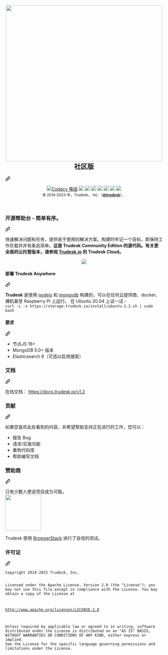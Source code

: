 <div class="Box-sc-g0xbh4-0 QkQOb js-snippet-clipboard-copy-unpositioned" data-hpc="true"><article class="markdown-body entry-content container-lg" itemprop="text"><div class="markdown-heading" dir="auto"><h1 align="center" tabindex="-1" class="heading-element" dir="auto">
<a href="http://trudesk.io" rel="nofollow"><img src="https://camo.githubusercontent.com/0007c1de65cf17acea90962459661df613e4a55dba8e41a3815fe4db6184e441/687474703a2f2f7472756465736b2e696f2f54445f426c61636b2e706e67" width="500" data-canonical-src="http://trudesk.io/TD_Black.png" style="max-width: 100%;"></a>
<br><font _mstmutation="1" _msttexthash="8463234" _msthash="328">社区版</font></h1><a id="user-content-community-edition" class="anchor" aria-label="永久链接：社区版" href="#community-edition" _mstaria-label="684879" _msthash="329"><svg class="octicon octicon-link" viewBox="0 0 16 16" version="1.1" width="16" height="16" aria-hidden="true"><path d="m7.775 3.275 1.25-1.25a3.5 3.5 0 1 1 4.95 4.95l-2.5 2.5a3.5 3.5 0 0 1-4.95 0 .751.751 0 0 1 .018-1.042.751.751 0 0 1 1.042-.018 1.998 1.998 0 0 0 2.83 0l2.5-2.5a2.002 2.002 0 0 0-2.83-2.83l-1.25 1.25a.751.751 0 0 1-1.042-.018.751.751 0 0 1-.018-1.042Zm-4.69 9.64a1.998 1.998 0 0 0 2.83 0l1.25-1.25a.751.751 0 0 1 1.042.018.751.751 0 0 1 .018 1.042l-1.25 1.25a3.5 3.5 0 1 1-4.95-4.95l2.5-2.5a3.5 3.5 0 0 1 4.95 0 .751.751 0 0 1-.018 1.042.751.751 0 0 1-1.042.018 1.998 1.998 0 0 0-2.83 0l-2.5 2.5a1.998 1.998 0 0 0 0 2.83Z"></path></svg></a></div>
<p align="center" dir="auto">
<a href="https://app.codacy.com/gh/polonel/trudesk/dashboard" rel="nofollow"><img alt="Codacy 等级" src="https://camo.githubusercontent.com/8d05a3c04ec5cfc82c354b7876d73aa9e748fa42c3ffe2b274668fff3071644f/68747470733a2f2f696d672e736869656c64732e696f2f636f646163792f67726164652f33323238633330616131643134353330626132356130343934383938353037393f7374796c653d666c61742d737175617265" data-canonical-src="https://img.shields.io/codacy/grade/3228c30aa1d14530ba25a04948985079?style=flat-square" style="max-width: 100%;" _mstalt="175175" _msthash="330"></a>
<a href="https://standardjs.com" rel="nofollow"><img src="https://camo.githubusercontent.com/279a473ed0e9c3133489c7c5f0cd24a8cdd72daa3fe350561eb0cf2df3e1d744/68747470733a2f2f696d672e736869656c64732e696f2f62616467652f636f64655f7374796c652d7374616e646172642d627269676874677265656e2e7376673f7374796c653d666c61742d737175617265" data-canonical-src="https://img.shields.io/badge/code_style-standard-brightgreen.svg?style=flat-square" style="max-width: 100%;"></a>
<a href="https://app.circleci.com/pipelines/github/polonel/trudesk" rel="nofollow"><img src="https://camo.githubusercontent.com/b6ca32868869acec4f810e8b3e94f7bfbc4bad6315b7623c9a653bc6d86a7c5d/68747470733a2f2f696d672e736869656c64732e696f2f636972636c6563692f746f6b656e2f616437643264303636613735363835613135633865326664303862643735653533623138666262372f70726f6a6563742f6769746875622f706f6c6f6e656c2f7472756465736b2f6d61737465722e7376673f7374796c653d666c61742d737175617265" data-canonical-src="https://img.shields.io/circleci/token/ad7d2d066a75685a15c8e2fd08bd75e53b18fbb7/project/github/polonel/trudesk/master.svg?style=flat-square" style="max-width: 100%;"></a>
<a href="https://forum.trudesk.io" rel="nofollow"><img src="https://camo.githubusercontent.com/27e0b858ef2e8b4b089affae6dbfd9cab1795a5108725f7f076d9b6fd0b7e0fa/68747470733a2f2f696d672e736869656c64732e696f2f646973636f757273652f68747470732f666f72756d2e7472756465736b2e696f2f746f706963732e7376673f7374796c653d666c61742d737175617265" data-canonical-src="https://img.shields.io/discourse/https/forum.trudesk.io/topics.svg?style=flat-square" style="max-width: 100%;"></a>
<a title="Crowdin" href="https://crowdin.com/project/trudesk" rel="nofollow"><img src="https://camo.githubusercontent.com/99482402ed1d15b9d4bdeb0b9fec7d0130d390b05b59b36aeab4dae459a8410e/68747470733a2f2f64333232637174353834626f346f2e636c6f756466726f6e742e6e65742f7472756465736b2f6c6f63616c697a65642e7376673f7374796c653d666c61742d737175617265" data-canonical-src="https://d322cqt584bo4o.cloudfront.net/trudesk/localized.svg?style=flat-square" style="max-width: 100%;"></a>
<a href="https://github.com/polonel/trudesk/blob/master/LICENSE"><img src="https://camo.githubusercontent.com/d5adc0666c07397b448bd51b6b13e4946aa788656815bcf929f043be7cdbc01f/68747470733a2f2f696d672e736869656c64732e696f2f62616467652f6c6963656e73652d415041434845253230322d677265656e2e7376673f7374796c653d666c61742d737175617265" data-canonical-src="https://img.shields.io/badge/license-APACHE%202-green.svg?style=flat-square" style="max-width: 100%;"></a>
<a href="https://github.com/polonel/trudesk/releases"><img src="https://camo.githubusercontent.com/23c5fc9334ad58f6a80df134ad5178fa0734cab5c201c0bea154e09161d607cd/68747470733a2f2f696d672e736869656c64732e696f2f6769746875622f72656c656173652f706f6c6f6e656c2f7472756465736b2e7376673f7374796c653d666c61742d737175617265" data-canonical-src="https://img.shields.io/github/release/polonel/trudesk.svg?style=flat-square" style="max-width: 100%;"></a>
<a href="https://docs.trudesk.io/v1.2" rel="nofollow"><img src="https://camo.githubusercontent.com/5ea77c7b4003255da44e4a71244a8be5afe1837efda23a2857dca35c82272f61/68747470733a2f2f696d672e736869656c64732e696f2f62616467652f646f63756d656e746174696f6e2d636c69636b253230746f253230726561642d626c75652e7376673f7374796c653d666c61742d737175617265" data-canonical-src="https://img.shields.io/badge/documentation-click%20to%20read-blue.svg?style=flat-square" style="max-width: 100%;"></a>
<br>
<sub _msttexthash="110306443" _msthash="331">© 2014-2023 年，Trudesk， Inc.（<b _istranslated="1"><a href="https://trudesk.io" rel="nofollow" _istranslated="1">@trudesk</a></b>）。</sub>
</p>
<br>
<div class="markdown-heading" dir="auto"><h3 tabindex="-1" class="heading-element" dir="auto" _msttexthash="35928711" _msthash="332">开源帮助台 - 简单有序。</h3><a id="user-content-open-source-help-desk---simply-organized" class="anchor" aria-label="永久链接：开源帮助台 - 简单易懂。" href="#open-source-help-desk---simply-organized" _mstaria-label="1677195" _msthash="333"><svg class="octicon octicon-link" viewBox="0 0 16 16" version="1.1" width="16" height="16" aria-hidden="true"><path d="m7.775 3.275 1.25-1.25a3.5 3.5 0 1 1 4.95 4.95l-2.5 2.5a3.5 3.5 0 0 1-4.95 0 .751.751 0 0 1 .018-1.042.751.751 0 0 1 1.042-.018 1.998 1.998 0 0 0 2.83 0l2.5-2.5a2.002 2.002 0 0 0-2.83-2.83l-1.25 1.25a.751.751 0 0 1-1.042-.018.751.751 0 0 1-.018-1.042Zm-4.69 9.64a1.998 1.998 0 0 0 2.83 0l1.25-1.25a.751.751 0 0 1 1.042.018.751.751 0 0 1 .018 1.042l-1.25 1.25a3.5 3.5 0 1 1-4.95-4.95l2.5-2.5a3.5 3.5 0 0 1 4.95 0 .751.751 0 0 1-.018 1.042.751.751 0 0 1-1.042.018 1.998 1.998 0 0 0-2.83 0l-2.5 2.5a1.998 1.998 0 0 0 0 2.83Z"></path></svg></a></div>
<p dir="auto" _msttexthash="1270829079" _msthash="334">快速解决问题和任务，提供易于使用的解决方案。构建时牢记一个目标，即保持工作负载井井有条且简单。<strong _istranslated="1">这是 Trudesk Community Edition 的源代码。有关更全面的云托管版本，请参阅 <a href="http://trudesk.io" rel="nofollow" _istranslated="1">Trudesk.io</a> 的 Trudesk Cloud。</strong></p>
<p align="center" dir="auto">
    <a target="_blank" rel="noopener noreferrer nofollow" href="https://camo.githubusercontent.com/7983667882da0045d9957a4018c3d3ee4c220e6a3842f60e30014d0535b3759b/68747470733a2f2f7472756465736b2e696f2f696d616765732f6865726f2d74642d72696768742e706e67"><img src="https://camo.githubusercontent.com/7983667882da0045d9957a4018c3d3ee4c220e6a3842f60e30014d0535b3759b/68747470733a2f2f7472756465736b2e696f2f696d616765732f6865726f2d74642d72696768742e706e67" data-canonical-src="https://trudesk.io/images/hero-td-right.png" style="max-width: 100%;"></a>
</p>
<div class="markdown-heading" dir="auto"><h4 tabindex="-1" class="heading-element" dir="auto" _msttexthash="7097636" _msthash="335">部署 Trudesk Anywhere</h4><a id="user-content-deploy-trudesk-anywhere" class="anchor" aria-label="永久链接：部署 Trudesk Anywhere" href="#deploy-trudesk-anywhere" _mstaria-label="921102" _msthash="336"><svg class="octicon octicon-link" viewBox="0 0 16 16" version="1.1" width="16" height="16" aria-hidden="true"><path d="m7.775 3.275 1.25-1.25a3.5 3.5 0 1 1 4.95 4.95l-2.5 2.5a3.5 3.5 0 0 1-4.95 0 .751.751 0 0 1 .018-1.042.751.751 0 0 1 1.042-.018 1.998 1.998 0 0 0 2.83 0l2.5-2.5a2.002 2.002 0 0 0-2.83-2.83l-1.25 1.25a.751.751 0 0 1-1.042-.018.751.751 0 0 1-.018-1.042Zm-4.69 9.64a1.998 1.998 0 0 0 2.83 0l1.25-1.25a.751.751 0 0 1 1.042.018.751.751 0 0 1 .018 1.042l-1.25 1.25a3.5 3.5 0 1 1-4.95-4.95l2.5-2.5a3.5 3.5 0 0 1 4.95 0 .751.751 0 0 1-.018 1.042.751.751 0 0 1-1.042.018 1.998 1.998 0 0 0-2.83 0l-2.5 2.5a1.998 1.998 0 0 0 0 2.83Z"></path></svg></a></div>
<p dir="auto"><font _mstmutation="1" _msttexthash="522177682" _msthash="337"><strong _mstmutation="1" _istranslated="1">Trudesk</strong> 是使用 <a href="https://nodejs.org" rel="nofollow" _mstmutation="1" _istranslated="1">nodejs</a> 和 <a href="https://mongodb.org" rel="nofollow" _mstmutation="1" _istranslated="1">mongodb</a> 构建的，可以在任何云提供商、docker、裸机甚至 Raspberry Pi 上运行。
在 Ubuntu 20.04 上试一试 -</font><br><code>curl -L -s https://storage.trudesk.io/install/ubuntu-1.2.sh | sudo bash</code></p>
<div class="markdown-heading" dir="auto"><h4 tabindex="-1" class="heading-element" dir="auto" _msttexthash="6085547" _msthash="338">要求</h4><a id="user-content-requirements" class="anchor" aria-label="永久链接： 要求" href="#requirements" _mstaria-label="524849" _msthash="339"><svg class="octicon octicon-link" viewBox="0 0 16 16" version="1.1" width="16" height="16" aria-hidden="true"><path d="m7.775 3.275 1.25-1.25a3.5 3.5 0 1 1 4.95 4.95l-2.5 2.5a3.5 3.5 0 0 1-4.95 0 .751.751 0 0 1 .018-1.042.751.751 0 0 1 1.042-.018 1.998 1.998 0 0 0 2.83 0l2.5-2.5a2.002 2.002 0 0 0-2.83-2.83l-1.25 1.25a.751.751 0 0 1-1.042-.018.751.751 0 0 1-.018-1.042Zm-4.69 9.64a1.998 1.998 0 0 0 2.83 0l1.25-1.25a.751.751 0 0 1 1.042.018.751.751 0 0 1 .018 1.042l-1.25 1.25a3.5 3.5 0 1 1-4.95-4.95l2.5-2.5a3.5 3.5 0 0 1 4.95 0 .751.751 0 0 1-.018 1.042.751.751 0 0 1-1.042.018 1.998 1.998 0 0 0-2.83 0l-2.5 2.5a1.998 1.998 0 0 0 0 2.83Z"></path></svg></a></div>
<ul dir="auto">
<li _msttexthash="6083584" _msthash="340">节点JS 16+</li>
<li _msttexthash="13490217" _msthash="341">MongoDB 5.0+ 版本</li>
<li _msttexthash="103949443" _msthash="342">Elasticsearch 8（可选以启用搜索）</li>
</ul>
<div class="markdown-heading" dir="auto"><h3 tabindex="-1" class="heading-element" dir="auto" _msttexthash="5144373" _msthash="343">文档</h3><a id="user-content-documentation" class="anchor" aria-label="永久链接： 文档" href="#documentation" _mstaria-label="559767" _msthash="344"><svg class="octicon octicon-link" viewBox="0 0 16 16" version="1.1" width="16" height="16" aria-hidden="true"><path d="m7.775 3.275 1.25-1.25a3.5 3.5 0 1 1 4.95 4.95l-2.5 2.5a3.5 3.5 0 0 1-4.95 0 .751.751 0 0 1 .018-1.042.751.751 0 0 1 1.042-.018 1.998 1.998 0 0 0 2.83 0l2.5-2.5a2.002 2.002 0 0 0-2.83-2.83l-1.25 1.25a.751.751 0 0 1-1.042-.018.751.751 0 0 1-.018-1.042Zm-4.69 9.64a1.998 1.998 0 0 0 2.83 0l1.25-1.25a.751.751 0 0 1 1.042.018.751.751 0 0 1 .018 1.042l-1.25 1.25a3.5 3.5 0 1 1-4.95-4.95l2.5-2.5a3.5 3.5 0 0 1 4.95 0 .751.751 0 0 1-.018 1.042.751.751 0 0 1-1.042.018 1.998 1.998 0 0 0-2.83 0l-2.5 2.5a1.998 1.998 0 0 0 0 2.83Z"></path></svg></a></div>
<p dir="auto" _msttexthash="22071296" _msthash="345">在线文档： <a href="https://docs.trudesk.io/v1.2" rel="nofollow" _istranslated="1">https://docs.trudesk.io/v1.2</a></p>
<div class="markdown-heading" dir="auto"><h3 tabindex="-1" class="heading-element" dir="auto" _msttexthash="6354283" _msthash="346">贡献</h3><a id="user-content-contributing" class="anchor" aria-label="永久链接： 贡献" href="#contributing" _mstaria-label="521066" _msthash="347"><svg class="octicon octicon-link" viewBox="0 0 16 16" version="1.1" width="16" height="16" aria-hidden="true"><path d="m7.775 3.275 1.25-1.25a3.5 3.5 0 1 1 4.95 4.95l-2.5 2.5a3.5 3.5 0 0 1-4.95 0 .751.751 0 0 1 .018-1.042.751.751 0 0 1 1.042-.018 1.998 1.998 0 0 0 2.83 0l2.5-2.5a2.002 2.002 0 0 0-2.83-2.83l-1.25 1.25a.751.751 0 0 1-1.042-.018.751.751 0 0 1-.018-1.042Zm-4.69 9.64a1.998 1.998 0 0 0 2.83 0l1.25-1.25a.751.751 0 0 1 1.042.018.751.751 0 0 1 .018 1.042l-1.25 1.25a3.5 3.5 0 1 1-4.95-4.95l2.5-2.5a3.5 3.5 0 0 1 4.95 0 .751.751 0 0 1-.018 1.042.751.751 0 0 1-1.042.018 1.998 1.998 0 0 0-2.83 0l-2.5 2.5a1.998 1.998 0 0 0 0 2.83Z"></path></svg></a></div>
<p dir="auto" _msttexthash="284402547" _msthash="348">如果您喜欢此处看到的内容，并希望帮助支持正在进行的工作，您可以：</p>
<ul dir="auto">
<li _msttexthash="4579796" _msthash="349">报告 Bug</li>
<li _msttexthash="21801936" _msthash="350">请求/实施功能</li>
<li _msttexthash="15971293" _msthash="351">重构代码库</li>
<li _msttexthash="18802303" _msthash="352">帮助编写文档</li>
</ul>
<div class="markdown-heading" dir="auto"><h3 tabindex="-1" class="heading-element" dir="auto" _msttexthash="8048144" _msthash="353">赞助商</h3><a id="user-content-sponsors" class="anchor" aria-label="永久链接： 赞助商" href="#sponsors" _mstaria-label="380380" _msthash="354"><svg class="octicon octicon-link" viewBox="0 0 16 16" version="1.1" width="16" height="16" aria-hidden="true"><path d="m7.775 3.275 1.25-1.25a3.5 3.5 0 1 1 4.95 4.95l-2.5 2.5a3.5 3.5 0 0 1-4.95 0 .751.751 0 0 1 .018-1.042.751.751 0 0 1 1.042-.018 1.998 1.998 0 0 0 2.83 0l2.5-2.5a2.002 2.002 0 0 0-2.83-2.83l-1.25 1.25a.751.751 0 0 1-1.042-.018.751.751 0 0 1-.018-1.042Zm-4.69 9.64a1.998 1.998 0 0 0 2.83 0l1.25-1.25a.751.751 0 0 1 1.042.018.751.751 0 0 1 .018 1.042l-1.25 1.25a3.5 3.5 0 1 1-4.95-4.95l2.5-2.5a3.5 3.5 0 0 1 4.95 0 .751.751 0 0 1-.018 1.042.751.751 0 0 1-1.042.018 1.998 1.998 0 0 0-2.83 0l-2.5 2.5a1.998 1.998 0 0 0 0 2.83Z"></path></svg></a></div>
<p dir="auto"><font _mstmutation="1" _msttexthash="62008557" _msthash="355">只有少数人使该项目成为可能。</font><br>
<a href="https://www.browserstack.com" rel="nofollow"><img src="https://camo.githubusercontent.com/71006825b5b0aeacd0501e5b5deba131062400198ddc441a6453494a45a8fb3d/68747470733a2f2f66696c65732e7472756465736b2e696f2f62726f77736572737461636b2d6c6f676f2d363030783331352e706e67" width="115" data-canonical-src="https://files.trudesk.io/browserstack-logo-600x315.png" style="max-width: 100%;"></a></p>
<p dir="auto" _msttexthash="113727679" _msthash="356">Trudesk 使用 <a href="https://browserstack.com" rel="nofollow" _istranslated="1">BrowserStack</a> 进行了自信的测试。</p>
<div class="markdown-heading" dir="auto"><h3 tabindex="-1" class="heading-element" dir="auto" _msttexthash="9675445" _msthash="357">许可证</h3><a id="user-content-license" class="anchor" aria-label="永久链接：许可证" href="#license" _mstaria-label="331903" _msthash="358"><svg class="octicon octicon-link" viewBox="0 0 16 16" version="1.1" width="16" height="16" aria-hidden="true"><path d="m7.775 3.275 1.25-1.25a3.5 3.5 0 1 1 4.95 4.95l-2.5 2.5a3.5 3.5 0 0 1-4.95 0 .751.751 0 0 1 .018-1.042.751.751 0 0 1 1.042-.018 1.998 1.998 0 0 0 2.83 0l2.5-2.5a2.002 2.002 0 0 0-2.83-2.83l-1.25 1.25a.751.751 0 0 1-1.042-.018.751.751 0 0 1-.018-1.042Zm-4.69 9.64a1.998 1.998 0 0 0 2.83 0l1.25-1.25a.751.751 0 0 1 1.042.018.751.751 0 0 1 .018 1.042l-1.25 1.25a3.5 3.5 0 1 1-4.95-4.95l2.5-2.5a3.5 3.5 0 0 1 4.95 0 .751.751 0 0 1-.018 1.042.751.751 0 0 1-1.042.018 1.998 1.998 0 0 0-2.83 0l-2.5 2.5a1.998 1.998 0 0 0 0 2.83Z"></path></svg></a></div>
<div class="snippet-clipboard-content notranslate position-relative overflow-auto"><pre class="notranslate"><code>Copyright 2014-2023 Trudesk, Inc.

Licensed under the Apache License, Version 2.0 (the "License");
you may not use this file except in compliance with the License.
You may obtain a copy of the License at

http://www.apache.org/licenses/LICENSE-2.0

Unless required by applicable law or agreed to in writing, software
distributed under the License is distributed on an "AS IS" BASIS,
WITHOUT WARRANTIES OR CONDITIONS OF ANY KIND, either express or implied.
See the License for the specific language governing permissions and
limitations under the License.
</code></pre><div class="zeroclipboard-container">
     
  </div></div>
</article></div>
